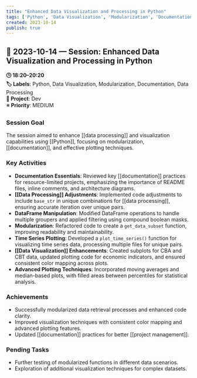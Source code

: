 ```yaml
---
title: "Enhanced Data Visualization and Processing in Python"
tags: ['Python', 'Data Visualization', 'Modularization', 'Documentation', 'Data Processing']
created: 2023-10-14
publish: true
---
```


## 📅 2023-10-14 — Session: Enhanced Data Visualization and Processing in Python

**🕒 18:20–20:20**  
**🏷️ Labels**: Python, Data Visualization, Modularization, Documentation, Data Processing  
**📂 Project**: Dev  
**⭐ Priority**: MEDIUM  


### Session Goal
The session aimed to enhance [[data processing]] and visualization capabilities using [[Python]], focusing on modularization, [[documentation]], and effective plotting techniques.

### Key Activities
- **Documentation Essentials**: Reviewed key [[documentation]] practices for resource-limited projects, emphasizing the importance of README files, inline comments, and architecture diagrams.
- **[[Data Processing]] Adjustments**: Implemented code adjustments to include `base_str` in unique combinations for [[data processing]], ensuring accurate iteration over unique pairs.
- **DataFrame Manipulation**: Modified DataFrame operations to handle multiple groupers and applied filtering using compound boolean masks.
- **Modularization**: Refactored code to create a `get_data_subset` function, improving readability and maintainability.
- **Time Series Plotting**: Developed a `plot_time_series()` function for visualizing time series data, processing multiple files for unique pairs.
- **[[Data Visualization]] Enhancements**: Created subplots for CBA and CBT data, updated plotting code for economic indicators, and ensured consistent color mapping across plots.
- **Advanced Plotting Techniques**: Incorporated moving averages and median-based plots, with filled areas between percentiles for statistical analysis.

### Achievements
- Successfully modularized data retrieval processes and enhanced code clarity.
- Improved visualization techniques with consistent color mapping and advanced plotting features.
- Updated [[documentation]] practices for better [[project management]].

### Pending Tasks
- Further testing of modularized functions in different data scenarios.
- Exploration of additional visualization techniques for complex datasets.
